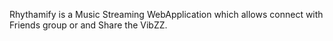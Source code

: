 Rhythamify is a Music Streaming WebApplication which allows connect with Friends group or and Share the VibZZ.
